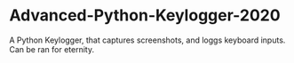 # Advanced-Python-Keylogger-2020

A Python Keylogger, that captures screenshots, and loggs keyboard inputs. Can be ran for eternity. 
